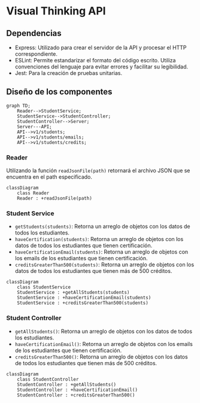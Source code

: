 # __Visual Thinking API__

## __Dependencias__
- Express: Utilizado para crear el servidor de la API y procesar el HTTP correspondiente.
- ESLint: Permite estandarizar el formato del código escrito. Utiliza convenciones del lenguaje para evitar errores y facilitar su legibilidad.
- Jest: Para la creación de pruebas unitarias.

## __Diseño de los componentes__
```mermaid
graph TD;
    Reader-->StudentService;
    StudentService-->StudentController;
    StudentController-->Server;
    Server---API;
    API-->v1/students;
    API-->v1/students/emails;
    API-->v1/students/credits;
```

### __Reader__
Utilizando la función ```readJsonFile(path)``` retornará el archivo JSON que se encuentra en el path especificado.
```mermaid
classDiagram
    class Reader
    Reader : +readJsonFile(path)
```
### __Student Service__
- `getStudents(students)`: Retorna un arreglo de objetos con  los datos de todos los estudiantes.
- `haveCertification(students)`: Retorna un arreglo de objetos con los datos de todos los estudiantes que tienen certificación.
- `haveCertificationEmail(students)`: Retorna un arreglo de objetos con los emails de los estudiantes que tienen certificación.
- `creditsGreaterThan500(students)`: Retorna un arreglo de objetos con los datos de todos los estudiantes que tienen más de 500 créditos.

```mermaid
classDiagram
    class StudentService
    StudentService : +getAllStudents(students)
    StudentService : +haveCertificationEmail(students)
    StudentService : +creditsGreaterThan500(students)
```

### __Student Controller__
- `getAllStudents()`: Retorna un arreglo de objetos con los datos de todos los estudiantes.
- `haveCertificationEmail()`: Retorna un arreglo de objetos con los emails de los estudiantes que tienen certificación.
- `creditsGreaterThan500()`: Retorna un arreglo de objetos con los datos de todos los estudiantes que tienen más de 500 créditos.

```mermaid
classDiagram
    class StudentController
    StudentController : +getAllStudents()
    StudentController : +haveCertificationEmail()
    StudentController : +creditsGreaterThan500()
```